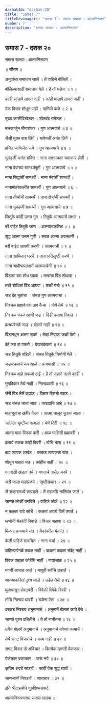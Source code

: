 ```yaml
---
dashakId: "dashak-20"
title: "Samas 7"
titleDevanagari: "समास 7 - समास सातवा : आत्मानिरूपण"
number: 7
description: "समास सातवा : आत्मानिरूपण"
---
```


## समास 7 - दशक २०

समास सातवा : आत्मानिरूपण

॥ श्रीराम ॥

अनुर्वाच्य समाधान जालें । तें पाहिजे बोलिलें ।

बोलिल्यासाठीं समाधान गेलें । हें तों घडेना ॥ १ ॥

कांहीं सांडावें लागत नाहीं । कांहीं मांडावें लागत नाहीं ।

येक विचार शोधून पाहीं । म्हणिजे कळे ॥ २ ॥

मुख्य कासीविश्वेश्वर । श्वेतबंद रामेश्वर ।

मलकार्जुन भीमाशंकर । गुण आत्मयाचे ॥ ३ ॥

जैसीं मुख्य बारा लिंगें । यावेगळीं अनंत लिंगें ।

प्रचित जाणिजेत जगें । गुण आत्मयाचे ॥ ४ ॥

भूमंडळीं अनंत शक्ति । नाना साक्षात्कार चमत्कार होती ।

नाना देवांच्या सामर्थ्यमूर्ती । गुण आत्मयाचे ॥ ५ ॥

नाना सिद्धांचीं सामर्थ्यें । नाना मंत्रांचीं सामर्थ्यें ।

नानामोहरेवल्लींत सामर्थ्यें । गुण आत्मयाचे ॥ ६ ॥

नाना तीर्थांचीं सामर्थ्यें । नाना क्षेत्रांचीं सामर्थ्यें ।

नाना भूमंडळीं सामर्थ्यें । गुण आत्मयाचे ॥ ७ ॥

जितुके कांहीं उत्तम गुण । तितुकें आत्मयाचें लक्षण ।

बरें वाईट तितुकें जाण । आत्म्याचकरितां ॥ ८ ॥

शुद्ध आत्मा उत्तम गुणी । सबळ आत्मा अवलक्षणी ।

बरी वाईट आवघी करणी । आत्मयाची ॥ ९ ॥

नाना साभिमान धरणें । नाना प्रतिसृष्टी करणें ।

नाना श्रापौश्रापलक्षणें आत्मयाचेनी ॥ १० ॥

पिंडाचा बरा शोध घ्यावा । तत्वांचा पिंड शोधावा ।

तत्वें शोधितां पिंड आघवा । कळों येतो ॥ ११ ॥

जड देह भूतांचा । चंचळ गुण आत्मयाचा ।

निश्चळ ब्रह्मावेगळा ठाव कैचा । जेथें तेथें ॥ १२ ॥

निश्चळ चंचळ आणी जड । पिंडीं करावा निवाड ।

प्रत्ययवेगळें जाड । बोलणें नाहीं ॥ १३ ॥

पिंडामधून आत्मा जातो । तेव्हां निवाडा कळों येतो ।

देहे जड हा पडतो । देखतदेखतां ॥ १४ ॥

जड तितुकें पडिलें । चंचळ तितुकें निघोनी गेलें ।

जडचंचळाचें रूप आलें । प्रत्ययासी ॥ १५ ॥

निश्चळ आहे सकळां ठाईं । हें तों पाहाणें नलगे कांहीं ।

गुणविकार तेथें नाहीं । निश्चळासी ॥ १६ ॥

जैसें पिंड तैसें ब्रह्मांड । विचार दिसतो उघड ।

जड चंचळ जातां जाड । परब्रह्मचि आहे ॥ १७ ॥

माहांभूतांचा खंबीर केला । आत्मा घालून पुतळा जाला ।

चालिला सृष्टीचा गल्बला । येणें रितीं ॥ १८ ॥

आत्मा माया विकार करी । आळ घालिती ब्रह्मावरी ।

प्रत्ययें सकळ कांहीं विवरी । तोचि भला ॥ १९ ॥

ब्रह्म व्यापक अखंड । वरकड व्यापकता खंड ।

शोधून पाहातं जड । कांहींच नाहीं ॥ २० ॥

गगनासी खंडता नये । गगनाचें नासेल काये ।

जरी जाला माहांप्रळये । सृष्टीसंव्हार ॥ २१ ॥

जें संव्हारामध्यें सापडले । तें सहजचि नासिवंत जालें ।

जाणते लोकीं उगविलें । पाहिजे कोडें ॥ २२ ॥

न कळतां वाटे कोडें । कळतां आवघें दिसें उघडें ।

म्हणोनी येकांतीं निवाडे । विचार पाहावा ॥ २३ ॥

मिळता प्रत्ययाचे संत । येकांपरीस येकांत ।

केली पाहिजे सावचित । नाना चर्चा ॥ २४ ॥

पाहिल्यावेगळें कळत नाहीं । कळतां कळतां संदेह नाहीं ।

विवेक पाहातां कोठेंचि नाहीं । मायाजाळ ॥ २५ ॥

गगनीं आभाळ आलें । मागुती सवेंचि उडालें ।

आत्म्याकरितां दृश्य जालें । उडेल तैसें ॥ २६ ॥

मुळापासून सेवटवरी । विवेकी विवेकें विवरी ।

तोचि निश्चय थावरी । चळेना ऐसा ॥ २७ ॥

वरकड निश्चय अनुमानाचे । अनुमानें बोलतां काये वेंचे ।

जाणते पुरुष प्रचितीचे । ते तों मानीतना ॥ २८ ॥

उगेंच बोलणें अनुमानाचें । अनुमानाचें कोण्या कामाचें ।

येथें सगट विचाराचें । काम नाहीं ॥ २९ ॥

सगट विचार तो अविचार । कित्येक म्हणती येकंकार ।

येकंकार भ्रष्टाकार । करूं नये ॥ ३० ॥

कृत्रिम अवघें सांडावें । कांहीं येक शुद्ध घ्यावें ।

जाणजाणों निवडावें । सारासार ॥ ३१ ॥

इति श्रीदासबोधे गुरुशिष्यसंवादे

आत्मानिरूपणनाम समास सातवा ॥